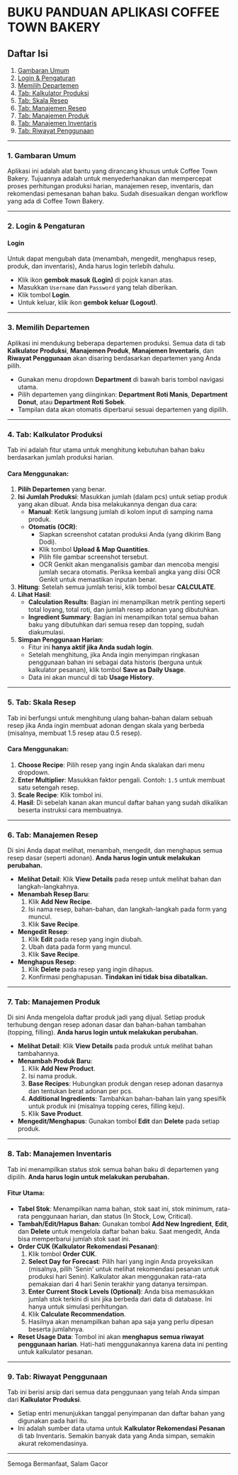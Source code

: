 # BUKU PANDUAN APLIKASI COFFEE TOWN BAKERY

## Daftar Isi
1. [Gambaran Umum](#1-gambaran-umum)
2. [Login & Pengaturan](#2-login--pengaturan)
3. [Memilih Departemen](#3-memilih-departemen)
4. [Tab: Kalkulator Produksi](#4-tab-kalkulator-produksi)
5. [Tab: Skala Resep](#5-tab-skala-resep)
6. [Tab: Manajemen Resep](#6-tab-manajemen-resep)
7. [Tab: Manajemen Produk](#7-tab-manajemen-produk)
8. [Tab: Manajemen Inventaris](#8-tab-manajemen-inventaris)
9. [Tab: Riwayat Penggunaan](#9-tab-riwayat-penggunaan)

---

### 1. Gambaran Umum

Aplikasi ini adalah alat bantu yang dirancang khusus untuk Coffee Town Bakery. Tujuannya adalah untuk menyederhanakan dan mempercepat proses perhitungan produksi harian, manajemen resep, inventaris, dan rekomendasi pemesanan bahan baku. Sudah disesuaikan dengan workflow yang ada di Coffee Town Bakery.

---

### 2. Login & Pengaturan

#### Login
Untuk dapat mengubah data (menambah, mengedit, menghapus resep, produk, dan inventaris), Anda harus login terlebih dahulu.
- Klik ikon **gembok masuk (Login)** di pojok kanan atas.
- Masukkan `Username` dan `Password` yang telah diberikan.
- Klik tombol **Login**.
- Untuk keluar, klik ikon **gembok keluar (Logout)**.

---

### 3. Memilih Departemen

Aplikasi ini mendukung beberapa departemen produksi. Semua data di tab **Kalkulator Produksi**, **Manajemen Produk**, **Manajemen Inventaris**, dan **Riwayat Penggunaan** akan disaring berdasarkan departemen yang Anda pilih.

- Gunakan menu dropdown **Department** di bawah baris tombol navigasi utama.
- Pilih departemen yang diinginkan: **Department Roti Manis**, **Department Donut**, atau **Department Roti Sobek**.
- Tampilan data akan otomatis diperbarui sesuai departemen yang dipilih.

---

### 4. Tab: Kalkulator Produksi

Tab ini adalah fitur utama untuk menghitung kebutuhan bahan baku berdasarkan jumlah produksi harian.

#### Cara Menggunakan:
1.  **Pilih Departemen** yang benar.
2.  **Isi Jumlah Produksi**: Masukkan jumlah (dalam pcs) untuk setiap produk yang akan dibuat. Anda bisa melakukannya dengan dua cara:
    *   **Manual**: Ketik langsung jumlah di kolom input di samping nama produk.
    *   **Otomatis (OCR)**:
        *   Siapkan screenshot catatan produksi Anda (yang dikirim Bang Dodi).
        *   Klik tombol **Upload & Map Quantities**.
        *   Pilih file gambar screenshot tersebut.
        *   OCR Genkit akan menganalisis gambar dan mencoba mengisi jumlah secara otomatis. Periksa kembali angka yang diisi OCR Genkit untuk memastikan inputan benar.
3.  **Hitung**: Setelah semua jumlah terisi, klik tombol besar **CALCULATE**.
4.  **Lihat Hasil**:
    *   **Calculation Results**: Bagian ini menampilkan metrik penting seperti total loyang, total roti, dan jumlah resep adonan yang dibutuhkan.
    *   **Ingredient Summary**: Bagian ini menampilkan total semua bahan baku yang dibutuhkan dari semua resep dan topping, sudah diakumulasi.
5.  **Simpan Penggunaan Harian**:
    *   Fitur ini **hanya aktif jika Anda sudah login**.
    *   Setelah menghitung, jika Anda ingin menyimpan ringkasan penggunaan bahan ini sebagai data historis (berguna untuk kalkulator pesanan), klik tombol **Save as Daily Usage**.
    *   Data ini akan muncul di tab **Usage History**.

---

### 5. Tab: Skala Resep

Tab ini berfungsi untuk menghitung ulang bahan-bahan dalam sebuah resep jika Anda ingin membuat adonan dengan skala yang berbeda (misalnya, membuat 1.5 resep atau 0.5 resep).

#### Cara Menggunakan:
1.  **Choose Recipe**: Pilih resep yang ingin Anda skalakan dari menu dropdown.
2.  **Enter Multiplier**: Masukkan faktor pengali. Contoh: `1.5` untuk membuat satu setengah resep.
3.  **Scale Recipe**: Klik tombol ini.
4.  **Hasil**: Di sebelah kanan akan muncul daftar bahan yang sudah dikalikan beserta instruksi cara membuatnya.

---

### 6. Tab: Manajemen Resep

Di sini Anda dapat melihat, menambah, mengedit, dan menghapus semua resep dasar (seperti adonan). **Anda harus login untuk melakukan perubahan.**

- **Melihat Detail**: Klik **View Details** pada resep untuk melihat bahan dan langkah-langkahnya.
- **Menambah Resep Baru**:
    1. Klik **Add New Recipe**.
    2. Isi nama resep, bahan-bahan, dan langkah-langkah pada form yang muncul.
    3. Klik **Save Recipe**.
- **Mengedit Resep**:
    1. Klik **Edit** pada resep yang ingin diubah.
    2. Ubah data pada form yang muncul.
    3. Klik **Save Recipe**.
- **Menghapus Resep**:
    1. Klik **Delete** pada resep yang ingin dihapus.
    2. Konfirmasi penghapusan. **Tindakan ini tidak bisa dibatalkan.**

---

### 7. Tab: Manajemen Produk

Di sini Anda mengelola daftar produk jadi yang dijual. Setiap produk terhubung dengan resep adonan dasar dan bahan-bahan tambahan (topping, filling). **Anda harus login untuk melakukan perubahan.**

- **Melihat Detail**: Klik **View Details** pada produk untuk melihat bahan tambahannya.
- **Menambah Produk Baru**:
    1. Klik **Add New Product**.
    2. Isi nama produk.
    3. **Base Recipes**: Hubungkan produk dengan resep adonan dasarnya dan tentukan berat adonan per pcs.
    4. **Additional Ingredients**: Tambahkan bahan-bahan lain yang spesifik untuk produk ini (misalnya topping ceres, filling keju).
    5. Klik **Save Product**.
- **Mengedit/Menghapus**: Gunakan tombol **Edit** dan **Delete** pada setiap produk.

---

### 8. Tab: Manajemen Inventaris

Tab ini menampilkan status stok semua bahan baku di departemen yang dipilih. **Anda harus login untuk melakukan perubahan.**

#### Fitur Utama:
- **Tabel Stok**: Menampilkan nama bahan, stok saat ini, stok minimum, rata-rata penggunaan harian, dan status (In Stock, Low, Critical).
- **Tambah/Edit/Hapus Bahan**: Gunakan tombol **Add New Ingredient**, **Edit**, dan **Delete** untuk mengelola daftar bahan baku. Saat mengedit, Anda bisa memperbarui jumlah stok saat ini.
- **Order CUK (Kalkulator Rekomendasi Pesanan)**:
    1. Klik tombol **Order CUK**.
    2. **Select Day for Forecast**: Pilih hari yang ingin Anda proyeksikan (misalnya, pilih 'Senin' untuk melihat rekomendasi pesanan untuk produksi hari Senin). Kalkulator akan menggunakan rata-rata pemakaian dari 4 hari Senin terakhir yang datanya tersimpan.
    3. **Enter Current Stock Levels (Optional)**: Anda bisa memasukkan jumlah stok terkini di sini jika berbeda dari data di database. Ini hanya untuk simulasi perhitungan.
    4. Klik **Calculate Recommendation**.
    5. Hasilnya akan menampilkan bahan apa saja yang perlu dipesan beserta jumlahnya.
- **Reset Usage Data**: Tombol ini akan **menghapus semua riwayat penggunaan harian**. Hati-hati menggunakannya karena data ini penting untuk kalkulator pesanan.

---

### 9. Tab: Riwayat Penggunaan

Tab ini berisi arsip dari semua data penggunaan yang telah Anda simpan dari **Kalkulator Produksi**.

- Setiap entri menunjukkan tanggal penyimpanan dan daftar bahan yang digunakan pada hari itu.
- Ini adalah sumber data utama untuk **Kalkulator Rekomendasi Pesanan** di tab Inventaris. Semakin banyak data yang Anda simpan, semakin akurat rekomendasinya.

---

Semoga Bermanfaat, Salam Gacor